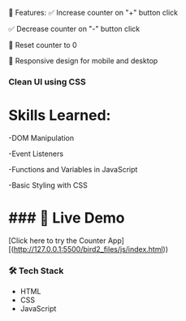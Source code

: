 🧩 Features:
✅ Increase counter on "+" button click

✅ Decrease counter on "-" button click

🔁 Reset counter to 0

📱 Responsive design for mobile and desktop

### Clean UI using CSS

# Skills Learned:
-DOM Manipulation

-Event Listeners

-Functions and Variables in JavaScript

-Basic Styling with CSS


# ### 🔗 Live Demo
[Click here to try the Counter App][(http://127.0.0.1:5500/bird2_files/js/index.html))

### 🛠️ Tech Stack
- HTML
- CSS
- JavaScript

